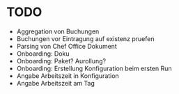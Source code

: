 TODO
====

* Aggregation von Buchungen
* Buchungen vor Eintragung auf existenz pruefen
* Parsing von Chef Office Dokument
* Onboarding: Doku
* Onboarding: Paket? Aurollung?
* Onboarding: Erstellung Konfiguration beim ersten Run
* Angabe Arbeitszeit in Konfiguration
* Angabe Arbeitszeit am Tag

